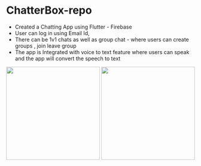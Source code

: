 # ChatterBox-repo
- Created a  Chatting App using  Flutter - Firebase 
- User can log in using Email Id, 
- There can be 1v1 chats as well as group chat - where users can create groups , join leave group 
- The app is Integrated with voice to text feature where users can speak and the app will convert the speech to text 


<img src="https://user-images.githubusercontent.com/78414267/192166947-5d751c84-3564-4933-943b-e5b8507e877f.jpg" width="250">
<img src="https://user-images.githubusercontent.com/78414267/192166962-b6458336-3a10-49cd-9349-9336ad598db6.jpg" width="250">
